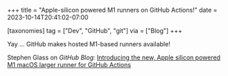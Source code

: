 +++
title = "Apple-silicon powered M1 runners on GitHub Actions!"
date = 2023-10-14T20:41:02-07:00

[taxonomies]
tag = ["Dev", "GitHub", "git"]
via = ["Blog"]
+++

Yay ... GitHub makes hosted M1-based runners available!

<!-- more -->

Stephen Glass on _GitHub Blog:_ [Introducing the new, Apple silicon powered M1 macOS larger runner for GitHub Actions](https://github.blog/2023-10-02-introducing-the-new-apple-silicon-powered-m1-macos-larger-runner-for-github-actions/)
